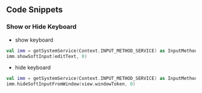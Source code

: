 ## Code Snippets

### Show or Hide Keyboard
* show keyboard
```kt
val imm = getSystemService(Context.INPUT_METHOD_SERVICE) as InputMethodManager
imm.showSoftInput(editText, 0)
```
* hide keyboard
```kt
val imm = getSystemService(Context.INPUT_METHOD_SERVICE) as InputMethodManager
imm.hideSoftInputFromWindow(view.windowToken, 0)
```
